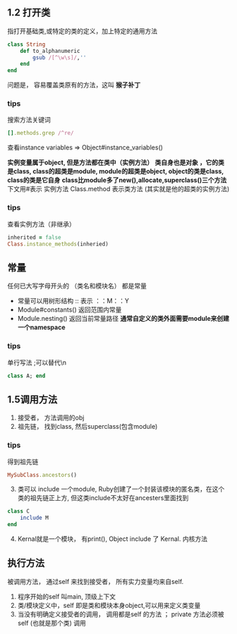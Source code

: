 ## 1.2 打开类
指打开基础类,或特定的类的定义，加上特定的通用方法
```ruby
class String
    def to_alphanumeric
        gsub /[^\w\s]/,''
    end
end
```
问题是， 容易覆盖类原有的方法，这叫 **猴子补丁**
### tips
搜索方法关键词
```ruby
[].methods.grep /^re/
```
查看instance variables => Object#instance_variables()

**实例变量属于object, 但是方法都在类中（实例方法）**
**类自身也是对象 ，它的类是class, class的超类是module, module的超类是object, object的类是class, class的类是它自身** 
**class比module多了new(),allocate,superclass()三个方法**
下文用#表示 实例方法 Class.method 表示类方法 (其实就是他的超类的实例方法)

### tips
查看实例方法（非继承）
```ruby
inherited = false
Class.instance_methods(inheried)

```

## 常量
任何已大写字母开头的 （类名和模块名） 都是常量
* 常量可以用树形结构 :: 表示  ：：M：：Y
* Module#constants() 返回范围内常量
* Module.nesting() 返回当前常量路径
**通常自定义的类外面需要module来创建一个namespace**

### tips
单行写法 ;可以替代\n
```ruby
class A; end
```

## 1.5调用方法
1. 接受者， 方法调用的obj
2. 祖先链， 找到class, 然后superclass(包含module) 

### tips
得到祖先链
```ruby
MySubClass.ancestors()
```
3. 类可以 include 一个module, Ruby创建了一个封装该模块的匿名类，在这个类的祖先链正上方, 但这类include不太好在ancesters里面找到
```ruby
class C
    include M
end
```
4. Kernal就是一个模块， 有print(), Object include 了 Kernal. 内核方法

## 执行方法
被调用方法， 通过self 来找到接受者， 所有实力变量均来自self.
1. 程序开始的self 叫main, 顶级上下文
2. 类/模块定义中，self 即是类和模块本身object,可以用来定义类变量
3.  当没有明确定义接受者的调用， 调用都是self 的方法 ； private 方法必须被self (也就是那个类) 调用
